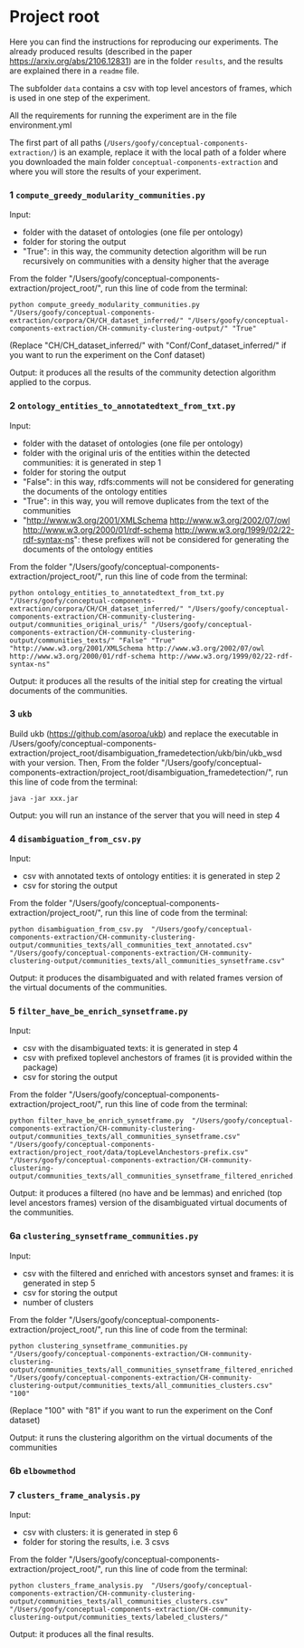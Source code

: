 # Project root

Here you can find the instructions for reproducing our experiments.
The already produced results (described in the paper https://arxiv.org/abs/2106.12831) are in the folder ``results``, and the results are explained there in a ``readme`` file.

The subfolder ``data`` contains a csv with top level ancestors of frames, which is used in one step of the experiment.

All the requirements for running the experiment are in the file environment.yml

The first part of all paths (``/Users/goofy/conceptual-components-extraction/``) is an example, replace it with the local path of a folder where you downloaded the main folder ``conceptual-components-extraction`` and where you will store the results of your experiment.

### 1 ``compute_greedy_modularity_communities.py``
Input:
- folder with the dataset of ontologies (one file per ontology)
- folder for storing the output
- "True": in this way, the community detection algorithm will be run recursively on communities with a density higher that the average

From the folder "/Users/goofy/conceptual-components-extraction/project_root/", run this line of code from the terminal:

    python compute_greedy_modularity_communities.py "/Users/goofy/conceptual-components-extraction/corpora/CH/CH_dataset_inferred/" "/Users/goofy/conceptual-components-extraction/CH-community-clustering-output/" "True"

(Replace "CH/CH_dataset_inferred/" with "Conf/Conf_dataset_inferred/" if you want to run the experiment on the Conf dataset)

Output: it produces all the results of the community detection algorithm applied to the corpus.

### 2 ``ontology_entities_to_annotatedtext_from_txt.py``
Input:
- folder with the dataset of ontologies (one file per ontology) 
- folder with the original uris of the entities within the detected communities: it is generated in step 1
- folder for storing the output
- "False": in this way, rdfs:comments will not be considered for generating the documents of the ontology entities
- "True": in this way, you will remove duplicates from the text of the communities
- "http://www.w3.org/2001/XMLSchema http://www.w3.org/2002/07/owl http://www.w3.org/2000/01/rdf-schema http://www.w3.org/1999/02/22-rdf-syntax-ns": these prefixes will not be considered for generating the documents of the ontology entities

From the folder "/Users/goofy/conceptual-components-extraction/project_root/", run this line of code from the terminal:

    python ontology_entities_to_annotatedtext_from_txt.py "/Users/goofy/conceptual-components-extraction/corpora/CH/CH_dataset_inferred/" "/Users/goofy/conceptual-components-extraction/CH-community-clustering-output/communities_original_uris/" "/Users/goofy/conceptual-components-extraction/CH-community-clustering-output/communities_texts/" "False" "True" "http://www.w3.org/2001/XMLSchema http://www.w3.org/2002/07/owl http://www.w3.org/2000/01/rdf-schema http://www.w3.org/1999/02/22-rdf-syntax-ns"

Output: it produces all the results of the initial step for creating the virtual documents of the communities.

### 3 ``ukb``
Build ukb (https://github.com/asoroa/ukb) and replace the executable in /Users/goofy/conceptual-components-extraction/project_root/disambiguation_framedetection/ukb/bin/ukb_wsd with your version.
Then,
From the folder "/Users/goofy/conceptual-components-extraction/project_root/disambiguation_framedetection/", run this line of code from the terminal:

    java -jar xxx.jar

Output: you will run an instance of the server that you will need in step 4

### 4 ``disambiguation_from_csv.py``
Input:
- csv with annotated texts of ontology entities: it is generated in step 2
- csv for storing the output

From the folder "/Users/goofy/conceptual-components-extraction/project_root/", run this line of code from the terminal:

    python disambiguation_from_csv.py  "/Users/goofy/conceptual-components-extraction/CH-community-clustering-output/communities_texts/all_communities_text_annotated.csv" "/Users/goofy/conceptual-components-extraction/CH-community-clustering-output/communities_texts/all_communities_synsetframe.csv"

Output: it produces the disambiguated and with related frames version of the virtual documents of the communities.

### 5 ``filter_have_be_enrich_synsetframe.py``
Input:
- csv with the disambiguated texts: it is generated in step 4
- csv with prefixed toplevel anchestors of frames (it is provided within the package)
- csv for storing the output

From the folder "/Users/goofy/conceptual-components-extraction/project_root/", run this line of code from the terminal:

    python filter_have_be_enrich_synsetframe.py  "/Users/goofy/conceptual-components-extraction/CH-community-clustering-output/communities_texts/all_communities_synsetframe.csv" "/Users/goofy/conceptual-components-extraction/project_root/data/topLevelAnchestors-prefix.csv" "/Users/goofy/conceptual-components-extraction/CH-community-clustering-output/communities_texts/all_communities_synsetframe_filtered_enriched.csv"

Output: it produces a filtered (no have and be lemmas) and enriched (top level ancestors frames) version of the disambiguated virtual documents of the communities.

### 6a ``clustering_synsetframe_communities.py``
Input:
- csv with the filtered and enriched with ancestors synset and frames: it is generated in step 5
- csv for storing the output
- number of clusters

From the folder "/Users/goofy/conceptual-components-extraction/project_root/", run this line of code from the terminal:

    python clustering_synsetframe_communities.py  "/Users/goofy/conceptual-components-extraction/CH-community-clustering-output/communities_texts/all_communities_synsetframe_filtered_enriched.csv" "/Users/goofy/conceptual-components-extraction/CH-community-clustering-output/communities_texts/all_communities_clusters.csv" "100"

(Replace "100" with "81" if you want to run the experiment on the Conf dataset)

Output: it runs the clustering algorithm on the virtual documents of the communities

### 6b ``elbowmethod``

### 7 ``clusters_frame_analysis.py``
Input:
- csv with clusters: it is generated in step 6
- folder for storing the results, i.e. 3 csvs

From the folder "/Users/goofy/conceptual-components-extraction/project_root/", run this line of code from the terminal:

    python clusters_frame_analysis.py  "/Users/goofy/conceptual-components-extraction/CH-community-clustering-output/communities_texts/all_communities_clusters.csv" "/Users/goofy/conceptual-components-extraction/CH-community-clustering-output/communities_texts/labeled_clusters/"

Output: it produces all the final results.







